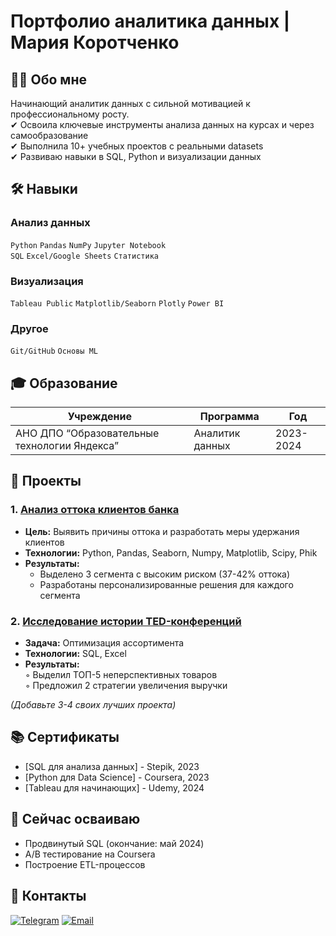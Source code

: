 # Портфолио аналитика данных | Мария Коротченко

## 👨‍🎓 Обо мне
Начинающий аналитик данных с сильной мотивацией к профессиональному росту.  
✔ Освоила ключевые инструменты анализа данных на курсах и через самообразование  
✔ Выполнила 10+ учебных проектов с реальными datasets  
✔ Развиваю навыки в SQL, Python и визуализации данных  

## 🛠 Навыки
### **Анализ данных**
`Python` `Pandas` `NumPy` `Jupyter Notebook`  
`SQL` `Excel/Google Sheets` `Статистика` 

### **Визуализация**
`Tableau Public` `Matplotlib/Seaborn`
 `Plotly` `Power BI`

### **Другое**
`Git/GitHub` `Основы ML` 

## 🎓 Образование
| Учреждение | Программа | Год |
|------------|-----------|-----|
| АНО ДПО “Образовательные технологии Яндекса” | Аналитик данных | 2023-2024 |

## 💼 Проекты

### 1. [Анализ оттока клиентов банка](https://github.com/Mariya-Korotchenko/Portfolio/tree/main/Analysis%20of%20the%20bank's%20customer%20outflow)
- **Цель:** Выявить причины оттока и разработать меры удержания клиентов
- **Технологии:** Python, Pandas, Seaborn, Numpy, Matplotlib, Scipy, Phik    
- **Результаты:**  
  - Выделено 3 сегмента с высоким риском (37-42% оттока)
  - Разработаны персонализированные решения для каждого сегмента  

### 2. [Исследование истории TED-конференций](https://github.com/Mariya-Korotchenko/Portfolio/tree/main/History%20of%20TED%20conferences)
- **Задача:** Оптимизация ассортимента
- **Технологии:** SQL, Excel
- **Результаты:**  
  ◦ Выделил ТОП-5 неперспективных товаров  
  ◦ Предложил 2 стратегии увеличения выручки

*(Добавьте 3-4 своих лучших проекта)*

## 📚 Сертификаты
- [SQL для анализа данных] - Stepik, 2023
- [Python для Data Science] - Coursera, 2023
- [Tableau для начинающих] - Udemy, 2024

## 🚀 Сейчас осваиваю
- Продвинутый SQL (окончание: май 2024)
- A/B тестирование на Coursera
- Построение ETL-процессов

## 📩 Контакты
[![Telegram](https://img.shields.io/badge/Telegram-26A5E4?logo=telegram&logoColor=white)](https://t.me/mariya_june)
[![Email](https://img.shields.io/badge/Email-EA4335?logo=gmail&logoColor=white)](mailto:maruya_june95@mail.ru)

